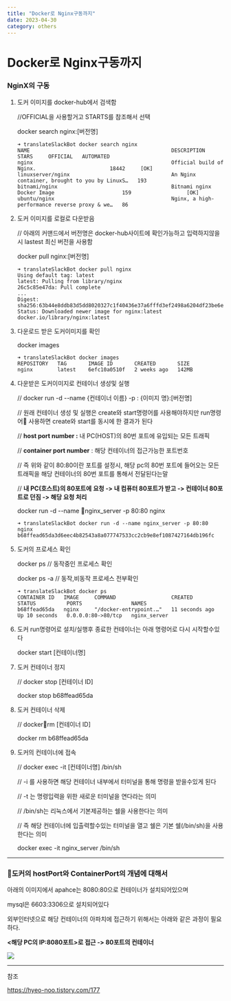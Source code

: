 ```yaml
---
title: "Docker로 Nginx구동까지"
date: 2023-04-30
category: others
---
```


# Docker로 Nginx구동까지

### NginX의 구동

1. 도커 이미지를 docker-hub에서 검색함

   //OFFICIAL을 사용할거고 STARTS를 참조해서 선택

   docker search nginx:[버전명]

   ```
   ➜ translateSlackBot docker search nginx
   NAME                                              DESCRIPTION                                     STARS     OFFICIAL   AUTOMATED
   nginx                                             Official build of Nginx.                        18442     [OK]
   linuxserver/nginx                                 An Nginx container, brought to you by LinuxS…   193
   bitnami/nginx                                     Bitnami nginx Docker Image                      159                  [OK]
   ubuntu/nginx                                      Nginx, a high-performance reverse proxy & we…   86
   ```
2. 도커 이미지를 로컬로 다운받음

   // 아래의 커맨드에서 버전명은 docker-hub사이트에 확인가능하고 입력하지않을시 lastest 최신 버전을 사용함

   docker pull nginx:[버전명]

   ```
   ➜ translateSlackBot docker pull nginx
   Using default tag: latest
   latest: Pulling from library/nginx
   26c5c85e47da: Pull complete
   ...
   Digest: sha256:63b44e8ddb83d5dd8020327c1f40436e37a6fffd3ef2498a6204df23be6e7e94
   Status: Downloaded newer image for nginx:latest
   docker.io/library/nginx:latest
   ```
3. 다운로드 받은 도커이미지를 확인

   docker images

   ```
   ➜ translateSlackBot docker images
   REPOSITORY   TAG       IMAGE ID       CREATED       SIZE
   nginx        latest    6efc10a0510f   2 weeks ago   142MB
   ```
4. 다운받은 도커이미지로 컨테이너 생성및 실행

   // docker run -d --name {컨테이너 이름} -p <host port number>:<container port number> {이미지 명}:[버전명]

   // 원래 컨테이너 생성 및 실행은 create와 start명령어를 사용해야하지만 run명령어 사용하면 create와 start를 동시에 한 결과가 된다

   // **host port number :** 내 PC(HOST)의 80번 포트에 유입되는 모든 트래픽

   // **container port number** : 해당 컨테이너의 접근가능한 포트번호

   // 즉 위와 같이 80:80이란 포트를 설정시, 해당 pc의 80번 포트에 들어오는 모든 트래픽을 해당 컨테이너의 80번 포트를 통해서 전달된다는말

   // **내 PC(호스트)의 80포트에** **요청 -> 내 컴퓨터 80포트가 받고 -> 컨테이너 80포트로 던짐 -> 해당 요청 처리**

   docker run -d --name nginx\_server -p 80:80 nginx

   ```
   ➜ translateSlackBot docker run -d --name nginx_server -p 80:80 nginx
   b68ffead65da3d6eec4b82543a8a077747533cc2cb9e8ef1087427164db196fc
   ```
5. 도커의 프로세스 확인

   docker ps // 동작중인 프로세스 확인

   docker ps -a // 동작,비동작 프로세스 전부확인

   ```
   ➜ translateSlackBot docker ps
   CONTAINER ID   IMAGE     COMMAND                  CREATED          STATUS          PORTS                NAMES
   b68ffead65da   nginx     "/docker-entrypoint.…"   11 seconds ago   Up 10 seconds   0.0.0.0:80->80/tcp   nginx_server
   ```
6. 도커 run명령어로 설치/실행후 종료한 컨테이너는 아래 명령어로 다시 시작할수있다

   docker start [컨테이너명]
7. 도커 컨테이너 정지

   // docker stop [컨테이너 ID]

   docker stop b68ffead65da
8. 도커 컨테이너 삭제

   // dockerrm [컨테이너 ID]

   docker rm b68ffead65da
9. 도커의 컨테이너에 접속

   // docker exec -it [컨테이너명] /bin/sh

   // -i 를 사용하면 해당 컨테이너 내부에서 터미널을 통해 명령을 받을수있게 된다

   // -t 는 명령입력을 위한 새로운 터미널을 연다라는 의미

   // /bin/sh는 리눅스에서 기본제공하는 쉘을 사용한다는 의미

   // 즉 해당 컨테이너에 입출력할수있는 터미널을 열고 쉘은 기본 쉘(/bin/sh)을 사용한다는 의미

   docker exec -it nginx\_server /bin/sh

---

### 도커의 hostPort와 ContainerPort의 개념에 대해서

아래의 이미지에서 apahce는 8080:80으로 컨테이너가 설치되어있으며

mysql은 6603:3306으로 설치되어있다

외부인터넷으로 해당 컨테이너의 아파치에 접근하기 위해서는 아래와 같은 과정이 필요하다.

**<해당 PC의 IP:8080포트>로 접근 -> 80포트의 컨테이너**

![](/storage/20230430134534440307.jpg)

---

참조

https://hyeo-noo.tistory.com/177
